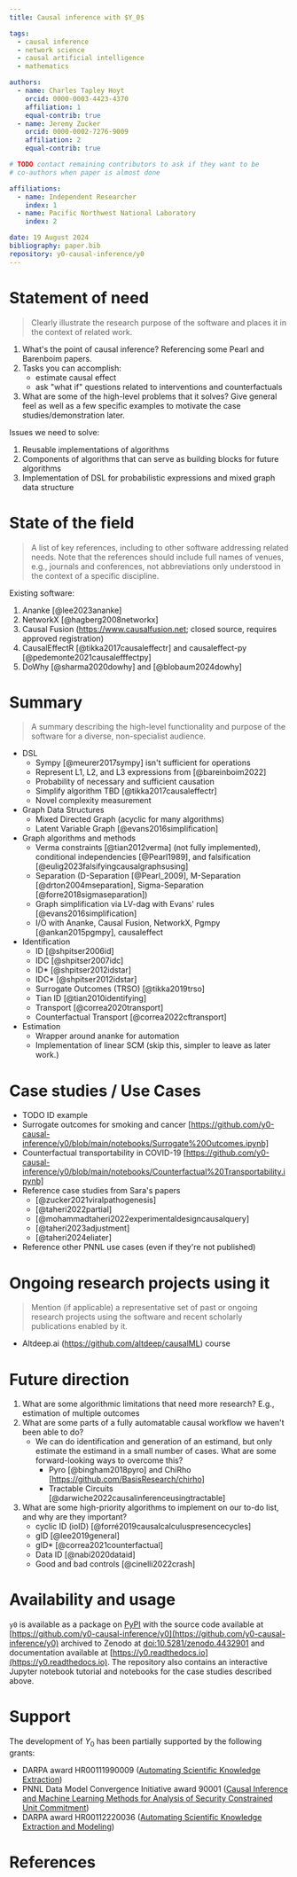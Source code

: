 ```yaml
---
title: Causal inference with $Y_0$

tags:
  - causal inference
  - network science
  - causal artificial intelligence
  - mathematics

authors:
  - name: Charles Tapley Hoyt
    orcid: 0000-0003-4423-4370
    affiliation: 1
    equal-contrib: true
  - name: Jeremy Zucker
    orcid: 0000-0002-7276-9009
    affiliation: 2
    equal-contrib: true

# TODO contact remaining contributors to ask if they want to be
# co-authors when paper is almost done

affiliations:
  - name: Independent Researcher
    index: 1
  - name: Pacific Northwest National Laboratory
    index: 2

date: 19 August 2024
bibliography: paper.bib
repository: y0-causal-inference/y0
---
```


# Statement of need

> Clearly illustrate the research purpose of the software and places it in the context of related work.

1. What's the point of causal inference? Referencing some Pearl and Barenboim papers.
2. Tasks you can accomplish:
   - estimate causal effect
   - ask "what if" questions related to interventions and counterfactuals
3. What are some of the high-level problems that it solves? Give general feel as well as a few specific examples to
   motivate the case studies/demonstration later.

Issues we need to solve:

1. Reusable implementations of algorithms
2. Components of algorithms that can serve as building blocks for future algorithms
3. Implementation of DSL for probabilistic expressions and mixed graph data structure

# State of the field

> A list of key references, including to other software addressing related needs. Note that the references should
> include full names of venues, e.g., journals and conferences, not abbreviations only understood in the context of a
> specific discipline.

Existing software:

1. Ananke [@lee2023ananke]
2. NetworkX [@hagberg2008networkx]
3. Causal Fusion (https://www.causalfusion.net; closed source, requires approved registration)
4. CausalEffectR [@tikka2017causaleffectr] and causaleffect-py [@pedemonte2021causalefffectpy]
5. DoWhy [@sharma2020dowhy] and [@blobaum2024dowhy]

# Summary

> A summary describing the high-level functionality and purpose of the software for a diverse, non-specialist audience.



- DSL
    - Sympy [@meurer2017sympy] isn't sufficient for operations 
    - Represent L1, L2, and L3 expressions from [@bareinboim2022]
    - Probability of necessary and sufficient causation
    - Simplify algorithm TBD [@tikka2017causaleffectr]
    - Novel complexity measurement
- Graph Data Structures
    - Mixed Directed Graph (acyclic for many algorithms)
    - Latent Variable Graph [@evans2016simplification]
- Graph algorithms and methods
    - Verma constraints [@tian2012verma] (not fully implemented), conditional independencies [@Pearl1989], and falsification [@eulig2023falsifyingcausalgraphsusing]
    - Separation (D-Separation [@Pearl_2009], M-Separation [@drton2004mseparation],
      Sigma-Separation [@forre2018sigmaseparation])
    - Graph simplification via LV-dag with Evans' rules [@evans2016simplification]
    - I/O with Ananke, Causal Fusion, NetworkX, Pgmpy [@ankan2015pgmpy], causaleffect
- Identification
    - ID [@shpitser2006id]
    - IDC [@shpitser2007idc]
    - ID* [@shpitser2012idstar]
    - IDC\* [@shpitser2012idstar]
    - Surrogate Outcomes (TRSO) [@tikka2019trso]
    - Tian ID [@tian2010identifying]
    - Transport [@correa2020transport]
    - Counterfactual Transport [@correa2022cftransport]
- Estimation
    - Wrapper around ananke for automation
    - Implementation of linear SCM (skip this, simpler to leave as later work.)

# Case studies / Use Cases

- TODO ID example
- Surrogate outcomes for smoking and cancer [https://github.com/y0-causal-inference/y0/blob/main/notebooks/Surrogate%20Outcomes.ipynb]
- Counterfactual transportability in COVID-19 [https://github.com/y0-causal-inference/y0/blob/main/notebooks/Counterfactual%20Transportability.ipynb]
- Reference case studies from Sara's papers
  - [@zucker2021viralpathogenesis]
  - [@taheri2022partial]
  - [@mohammadtaheri2022experimentaldesigncausalquery]
  - [@taheri2023adjustment]
  - [@taheri2024eliater]
- Reference other PNNL use cases (even if they're not published)

# Ongoing research projects using it

> Mention (if applicable) a representative set of past or ongoing research projects using the software and recent
> scholarly publications enabled by it.

- Altdeep.ai (https://github.com/altdeep/causalML) course

# Future direction

1. What are some algorithmic limitations that need more research? E.g., estimation of multiple outcomes
2. What are some parts of a fully automatable causal workflow we haven't been able to do?
    - We can do identification and generation of an estimand, but only estimate the estimand in a small number of cases.
      What are some forward-looking ways to overcome this?
        - Pyro [@bingham2018pyro] and ChiRho [https://github.com/BasisResearch/chirho]
        - Tractable Circuits [@darwiche2022causalinferenceusingtractable]
3. What are some high-priority algorithms to implement on our to-do list, and why are they important?
    - cyclic ID (ioID) [@forré2019causalcalculuspresencecycles]
    - gID [@lee2019general]
    - gID* [@correa2021counterfactual]
    - Data ID [@nabi2020dataid]
    - Good and bad controls [@cinelli2022crash]

# Availability and usage

`y0` is available as a package on [PyPI](https://pypi.org/project/y0) with the source code available
at [https://github.com/y0-causal-inference/y0](https://github.com/y0-causal-inference/y0) archived to Zenodo
at [doi:10.5281/zenodo.4432901](https://zenodo.org/doi/10.5281/zenodo.4432901) and documentation available
at [https://y0.readthedocs.io](https://y0.readthedocs.io).
The repository also contains an interactive Jupyter notebook tutorial and notebooks for the case studies described
above.

# Support

The development of $Y_0$ has been partially supported by the following grants:

- DARPA award
  HR00111990009 ([Automating Scientific Knowledge Extraction](https://www.darpa.mil/program/automating-scientific-knowledge-extraction))
- PNNL Data Model Convergence Initiative award
  90001 ([Causal Inference and Machine Learning Methods for Analysis of Security Constrained Unit Commitment](https://web.archive.org/web/20240518030340/https://www.pnnl.gov/projects/dmc/converged-applications))
- DARPA award
  HR00112220036 ([Automating Scientific Knowledge Extraction and Modeling](https://www.darpa.mil/program/automating-scientific-knowledge-extraction-and-modeling))

# References
